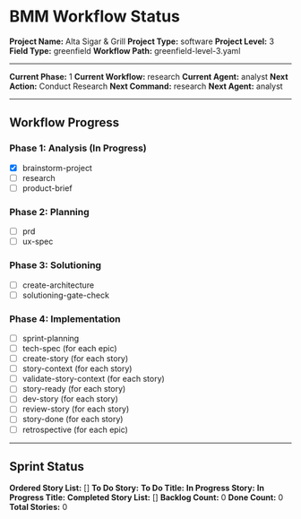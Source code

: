 # BMM Workflow Status

**Project Name:** Alta Sigar & Grill
**Project Type:** software
**Project Level:** 3
**Field Type:** greenfield
**Workflow Path:** greenfield-level-3.yaml

---

**Current Phase:** 1
**Current Workflow:** research
**Current Agent:** analyst
**Next Action:** Conduct Research
**Next Command:** research
**Next Agent:** analyst

---

## Workflow Progress

### Phase 1: Analysis (In Progress)
- [x] brainstorm-project
- [ ] research
- [ ] product-brief

### Phase 2: Planning
- [ ] prd
- [ ] ux-spec

### Phase 3: Solutioning
- [ ] create-architecture
- [ ] solutioning-gate-check

### Phase 4: Implementation
- [ ] sprint-planning
- [ ] tech-spec (for each epic)
- [ ] create-story (for each story)
- [ ] story-context (for each story)
- [ ] validate-story-context (for each story)
- [ ] story-ready (for each story)
- [ ] dev-story (for each story)
- [ ] review-story (for each story)
- [ ] story-done (for each story)
- [ ] retrospective (for each epic)

---

## Sprint Status

**Ordered Story List:** []
**To Do Story:**
**To Do Title:**
**In Progress Story:**
**In Progress Title:**
**Completed Story List:** []
**Backlog Count:** 0
**Done Count:** 0
**Total Stories:** 0